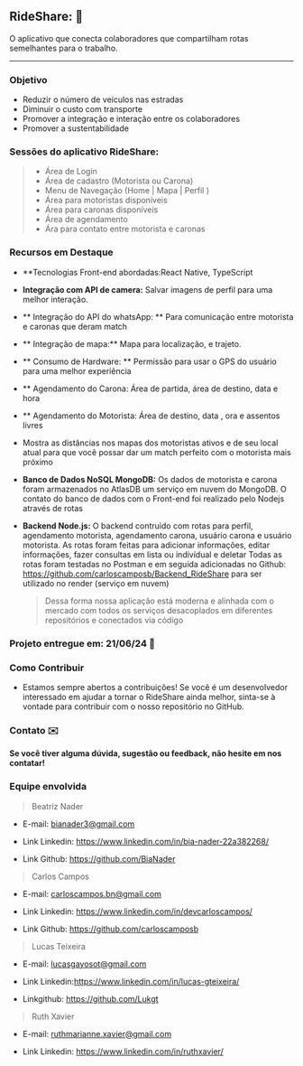 ## RideShare: 🚗
  O aplicativo que conecta colaboradores que compartilham rotas semelhantes para o trabalho. 
_____________________

### Objetivo
 * Reduzir o número de veículos nas estradas
 * Diminuir o custo com transporte
 * Promover a integração e interação entre os colaboradores
 * Promover a sustentabilidade




### Sessões do aplicativo RideShare:

> * Área de Login 
> * Área de cadastro (Motorista ou Carona)
> * Menu de Navegação (Home | Mapa | Perfil )
> * Área para motoristas disponíveis
> * Área para caronas disponíveis  
> * Área de agendamento
> * Ára para contato entre motorista e caronas



### Recursos em Destaque

* **Tecnologias Front-end abordadas:React Native, TypeScript
* **Integração com API de camera:** Salvar imagens de perfil para uma melhor interação.
* ** Integração do API do whatsApp: ** Para comunicação entre motorista e caronas que deram match
* ** Integração de mapa:** Mapa para localização, e trajeto.
* ** Consumo de Hardware: ** Permissão para usar o GPS do usuário para uma melhor experiência
* ** Agendamento do Carona: Área de partida, área de destino, data e hora
*  ** Agendamento do Motorista: Área de destino, data , ora e assentos livres
*  Mostra as distâncias nos mapas dos motoristas ativos e de seu local atual para que você possar dar um match perfeito com o motorista mais próximo


* **Banco de Dados NoSQL MongoDB:** Os dados de motorista e carona foram armazenados no AtlasDB um serviço em nuvem do MongoDB. O contato do banco de dados com o Front-end foi realizado pelo Nodejs através de rotas  


* **Backend Node.js:** O backend contruido com rotas para perfil, agendamento motorista, agendamento carona,  usuário carona e usuário motorista. As rotas foram feitas para adicionar informações, editar informações, fazer consultas em lista ou indivídual e deletar  Todas as rotas foram testadas no Postman e em seguida adicionadas no Github: https://github.com/carloscamposb/Backend_RideShare para ser utilizado no render (serviço em nuvem)

  > Dessa forma nossa aplicação está moderna e alinhada com o mercado com todos os serviços desacoplados em diferentes repositórios e conectados via código


### Projeto entregue em: 21/06/24 📆 


### Como Contribuir
* Estamos sempre abertos a contribuições! Se você é um desenvolvedor interessado em ajudar a tornar o RideShare ainda melhor, sinta-se à vontade para contribuir com o nosso repositório no GitHub.


### Contato ✉️
**Se você tiver alguma dúvida, sugestão ou feedback, não hesite em nos contatar!**

### Equipe envolvida

> Beatriz Nader 
* E-mail: bianader3@gmail.com

* Link Linkedin: https://www.linkedin.com/in/bia-nader-22a382268/

* Link Github: https://github.com/BiaNader

> Carlos Campos 
* E-mail: carloscampos.bn@gmail.com

* Link Linkedin: https://www.linkedin.com/in/devcarloscampos/

* Link Github: https://github.com/carloscamposb


> Lucas Teixeira
* E-mail: lucasgayosot@gmail.com

* Link Linkedin:https://www.linkedin.com/in/lucas-gteixeira/

* Linkgithub: https://github.com/Lukgt


> Ruth Xavier
* E-mail: ruthmarianne.xavier@gmail.com

* Link Linkedin: https://www.linkedin.com/in/ruthxavier/
